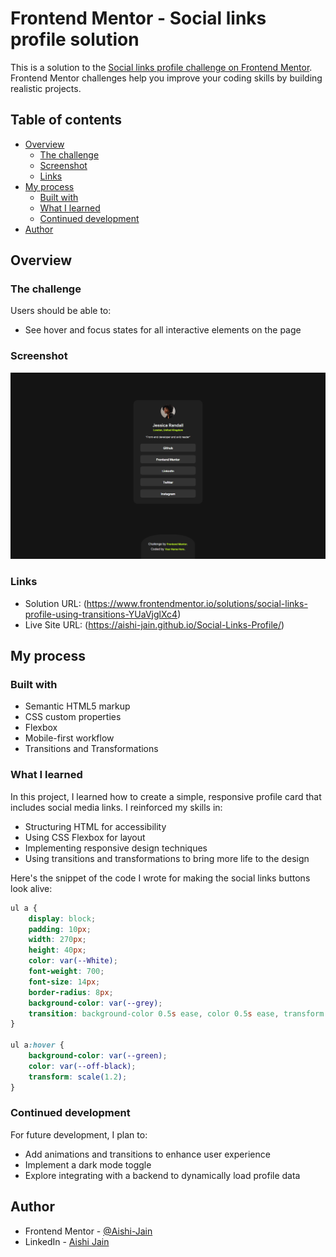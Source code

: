 # Frontend Mentor - Social links profile solution

This is a solution to the [Social links profile challenge on Frontend Mentor](https://www.frontendmentor.io/challenges/social-links-profile-UG32l9m6dQ). Frontend Mentor challenges help you improve your coding skills by building realistic projects. 

## Table of contents

- [Overview](#overview)
  - [The challenge](#the-challenge)
  - [Screenshot](#screenshot)
  - [Links](#links)
- [My process](#my-process)
  - [Built with](#built-with)
  - [What I learned](#what-i-learned)
  - [Continued development](#continued-development)
- [Author](#author)

## Overview

### The challenge

Users should be able to:

- See hover and focus states for all interactive elements on the page

### Screenshot

![](/assets/images/website%20ss.png)

### Links

- Solution URL: (https://www.frontendmentor.io/solutions/social-links-profile-using-transitions-YUaVjglXc4)
- Live Site URL: (https://aishi-jain.github.io/Social-Links-Profile/)

## My process

### Built with

- Semantic HTML5 markup
- CSS custom properties
- Flexbox
- Mobile-first workflow
- Transitions and Transformations


### What I learned

In this project, I learned how to create a simple, responsive profile card that includes social media links. I reinforced my skills in:

- Structuring HTML for accessibility
- Using CSS Flexbox for layout
- Implementing responsive design techniques
- Using transitions and transformations to bring more life to the design

Here's the snippet of the code I wrote for making the social links buttons look alive: 

```css
ul a {
    display: block;
    padding: 10px;
    width: 270px;
    height: 40px;
    color: var(--White);
    font-weight: 700;
    font-size: 14px;
    border-radius: 8px;
    background-color: var(--grey);
    transition: background-color 0.5s ease, color 0.5s ease, transform 0.5s cubic-bezier(0.25, 0.8, 0.25, 1);
}

ul a:hover {
    background-color: var(--green);
    color: var(--off-black);
    transform: scale(1.2);
}
```

### Continued development

For future development, I plan to:

- Add animations and transitions to enhance user experience
- Implement a dark mode toggle
- Explore integrating with a backend to dynamically load profile data

## Author

- Frontend Mentor - [@Aishi-Jain](https://www.frontendmentor.io/profile/Aishi-Jain)
- LinkedIn - [Aishi Jain](https://www.linkedin.com/in/aishi-jain-367758267/) 
